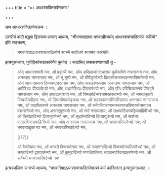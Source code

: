 +++
title = "०८ आधारशक्तितर्पणक्रमः"

+++

अथ आधारशक्तितर्पणक्रमः ।

उत्तरीयं कटौ बद्ध्वा द्विराचम्य प्राणान् आयम्य,
"श्रीभगवदाज्ञया भगवत्प्रीत्यर्थम् आधारशक्त्यादितर्पणं करिष्ये" इति सङ्कल्य, 

> भगवानेवाऽऽधारशक्त्यादितर्पणं स्वस्मै स्वप्रीतये स्वयमेव कारयति

इत्यनुसन्धाय, गुर्वाह्निकोक्तप्रकारेणैव कुर्यात् । कदाचित् तथाकरणाशक्तौ तु -

> ओम् आधारशक्त्यै नमः, ओं प्रकृत्यै नमः, ओम् अखिलजगदाधाराय कूर्मरूपिणे नारायणाय नमः, ओम् अनन्ताय नागराजाय नमः, ओं भूं भूम्यै नमः, ओं श्रीवैकुण्ठेभ्यो दिव्यलोकजनपदनगरविमानेभ्यो नमः, ओम् आनन्दमयाय दिव्यमण्टपरत्नाय नमः, 
ओम् आस्तरणरूपाय अनन्ताय नागराजाय नमः, ओं धर्मादिभ्यः पीठपादेभ्यो नमः, ओम् अधर्मादिभ्यः पीठगात्रेभ्यो नमः, ओम् एभिः परिच्छिन्नतनवे पीठभृते नागराजाय नमः, ओम् अष्टदलपद्माय नमः, 
ओं विमलादिभ्यश्चामरहस्ताभ्यो नमः, ओं जगत्प्रकृतये दिव्ययोगपीठाय नमः, ओं दिव्ययोगपर्यङ्काय नमः, ओं सहस्रफणामणिमण्डिताय अनन्ताय नागराजाय नमः, ओं पादपीठात्मने अनन्ताय नागराजाय नमः, ओं सर्वपरिवाराणामनन्तगरुडविष्वक्सेनानाञ्च पद्मासनेभ्यो नमः, 
ओम् अस्मद्गुरुभ्यो नमः, ओं नमो नारायणाय, ओं लक्ष्म्यादिभगवद्दिव्यमहिषीभ्यो नमः, ओं किरीटादिभ्यो दिव्यभूषणेभ्यो नमः, ओं सुदर्शनादिभ्यो दिव्यायुधेभ्यो नमः, ओं सर्वाभ्यः पादारविन्दसंवाहिनीभ्यो नमः, ओम् अनन्ताय नागराजाय नमः, ओं भगवत्परिजनेभ्यो नमः, ओं भगवत्पादुकाभ्यां नमः, ओं भगवत्परिच्छदेभ्यो नमः,
>
> [[17]]
>
> ओं वैनतेयाय नमः, ओं भगवते विष्वक्सेनाय नमः, ओं गजाननादिभ्यो विष्वक्सेनपरिजनेभ्यो नमः, ओं चण्डादिभ्यो द्वारपालेभ्यो नमः, ओं कुमुदादिभ्यो गणाधिपतिभ्यः सवाहनपरिवारप्रहरणेभ्यो नमः, ओं सर्वेभ्यो भगवत्पारिषदेभ्यो नमः 

इत्यञ्जलिना सन्तर्प्य आचम्य,
"भगवानेवाऽऽधारशक्त्यादितर्पणाख्यं कर्म कारितवान् इत्यनुसन्दध्यात् ॥